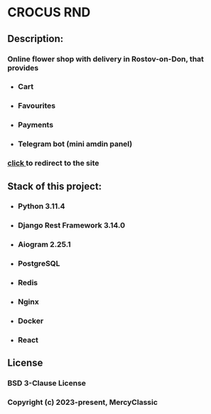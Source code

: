 **<h1> CROCUS RND </h1>**
**<h2> Description: </h2>**
**<h3> Online flower shop with delivery in Rostov-on-Don, that provides </h3>**
- **<h3> Cart </h3>**
- **<h3> Favourites </h3>**
- **<h3> Payments </h3>**
- **<h3> Telegram bot (mini amdin panel) </h3>**

**<h3> <a href="https://crocus-rnd.ru/"> click </a> to redirect to the site </h3>**

**<h2>Stack of this project:</h2>**
- **<h3> Python 3.11.4 </h3>**
- **<h3> Django Rest Framework 3.14.0 </h3>**
- **<h3> Aiogram 2.25.1 </h3>**
- **<h3> PostgreSQL </h3>**
- **<h3> Redis </h3>**
- **<h3> Nginx </h3>**
- **<h3> Docker </h3>**
- **<h3> React </h3>**

**<h2> License  </h2>**
**<h3> BSD 3-Clause License </h3>**
**<h3> Copyright (c) 2023-present, MercyClassic </h3>**
